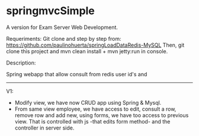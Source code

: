 # springmvcSimple

A version for Exam Server Web Development.

Requeriments: 
Git clone and step by step from: https://github.com/paulinohuerta/springLoadDataRedis-MySQL
Then, git clone this project and mvn clean install + mvn jetty:run in console.

Description:

Spring webapp that allow consult from redis user id's and


----------------------------------------

V1:

- Modify view, we have now CRUD app using Spring & Mysql.
- From same view employee, we have access to edit, consult a row, remove row and add new, using forms, we have too access to previous view. That is controlled with js -that edits form method- and the controller in server side.

